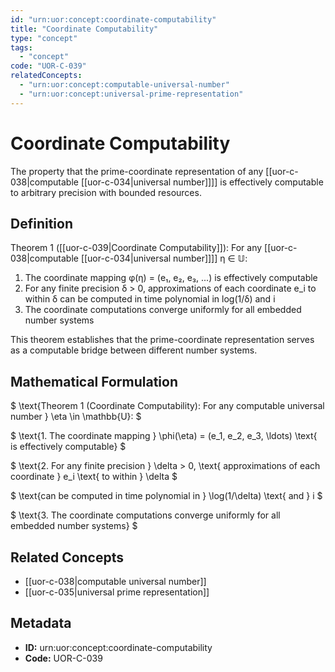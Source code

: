 ```yaml
---
id: "urn:uor:concept:coordinate-computability"
title: "Coordinate Computability"
type: "concept"
tags:
  - "concept"
code: "UOR-C-039"
relatedConcepts:
  - "urn:uor:concept:computable-universal-number"
  - "urn:uor:concept:universal-prime-representation"
---
```


# Coordinate Computability

The property that the prime-coordinate representation of any [[uor-c-038|computable [[uor-c-034|universal number]]]] is effectively computable to arbitrary precision with bounded resources.

## Definition

Theorem 1 ([[uor-c-039|Coordinate Computability]]): For any [[uor-c-038|computable [[uor-c-034|universal number]]]] η ∈ 𝕌:

1. The coordinate mapping φ(η) = (e₁, e₂, e₃, ...) is effectively computable
2. For any finite precision δ > 0, approximations of each coordinate e_i to within δ can be computed in time polynomial in log(1/δ) and i
3. The coordinate computations converge uniformly for all embedded number systems

This theorem establishes that the prime-coordinate representation serves as a computable bridge between different number systems.

## Mathematical Formulation

$
\text{Theorem 1 (Coordinate Computability): For any computable universal number } \eta \in \mathbb{U}:
$

$
\text{1. The coordinate mapping } \phi(\eta) = (e_1, e_2, e_3, \ldots) \text{ is effectively computable}
$

$
\text{2. For any finite precision } \delta > 0, \text{ approximations of each coordinate } e_i \text{ to within } \delta
$

$
\text{can be computed in time polynomial in } \log(1/\delta) \text{ and } i
$

$
\text{3. The coordinate computations converge uniformly for all embedded number systems}
$

## Related Concepts

- [[uor-c-038|computable universal number]]
- [[uor-c-035|universal prime representation]]

## Metadata

- **ID:** urn:uor:concept:coordinate-computability
- **Code:** UOR-C-039
